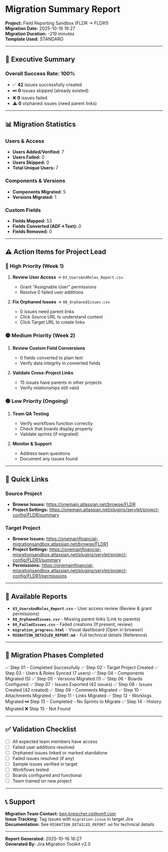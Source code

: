 # Migration Summary Report

**Project:** Field Reporting Sandbox (FLDR → FLDR1)  
**Migration Date:** 2025-10-16 16:27  
**Migration Duration:** -219 minutes  
**Template Used:** STANDARD

---

## 🎯 Executive Summary

### Overall Success Rate: **100%**

- ✅ **42** issues successfully created
- ⏭️ **0** issues skipped (already existed)
- ❌ **0** issues failed
- ⚠️ **0** orphaned issues (need parent links)

---

## 📊 Migration Statistics

### Users & Access
- **Users Added/Verified:** 7
- **Users Failed:** 0
- **Users Skipped:** 0
- **Total Unique Users:** 7

### Components & Versions
- **Components Migrated:** 5
- **Versions Migrated:** 1

### Custom Fields
- **Fields Mapped:** 53
- **Fields Converted (ADF→Text):** 0
- **Fields Removed:** 0

---

## ⚠️ Action Items for Project Lead

### 🔴 High Priority (Week 1)
1. **Review User Access** → `03_UsersAndRoles_Report.csv`
   - Grant "Assignable User" permissions
   - Resolve 0 failed user additions

2. **Fix Orphaned Issues** → `08_OrphanedIssues.csv`
   - 0 issues need parent links
   - Click Source URL to understand context
   - Click Target URL to create links



### 🟡 Medium Priority (Week 2)
1. **Review Custom Field Conversions**
   - 0 fields converted to plain text
   - Verify data integrity in converted fields

2. **Validate Cross-Project Links**
   - 15 issues have parents in other projects
   - Verify relationships still valid

### 🟢 Low Priority (Ongoing)
1. **Team QA Testing**
   - Verify workflows function correctly
   - Check that boards display properly
   - Validate sprints (if migrated)

2. **Monitor & Support**
   - Address team questions
   - Document any issues found

---

## 🔗 Quick Links

### Source Project
- **Browse Issues:** https://onemain.atlassian.net/browse/FLDR
- **Project Settings:** https://onemain.atlassian.net/plugins/servlet/project-config/FLDR/summary

### Target Project
- **Browse Issues:** https://onemainfinancial-migrationsandbox.atlassian.net/browse/FLDR1
- **Project Settings:** https://onemainfinancial-migrationsandbox.atlassian.net/plugins/servlet/project-config/FLDR1/summary
- **Permissions:** https://onemainfinancial-migrationsandbox.atlassian.net/plugins/servlet/project-config/FLDR1/permissions

---

## 📁 Available Reports

- **`03_UsersAndRoles_Report.csv`** - User access review (Review & grant permissions)
- **`08_OrphanedIssues.csv`** - Missing parent links (Link to parents)
- **`08_FailedIssues.csv`** - Failed creations (If present, review)
- **`migration_progress.html`** - Visual dashboard (Open in browser)
- **`MIGRATION_DETAILED_REPORT.md`** - Full technical details (Reference)

---

## 🎯 Migration Phases Completed

✅ Step 01 - Completed Successfully
✅ Step 02 - Target Project Created
✅ Step 03 - Users & Roles Synced (7 users)
✅ Step 04 - Components Migrated (5)
✅ Step 05 - Versions Migrated (1)
✅ Step 06 - Boards Configured
✅ Step 07 - Issues Exported (42 issues)
✅ Step 08 - Issues Created (42 created)
✅ Step 09 - Comments Migrated
✅ Step 10 - Attachments Migrated
✅ Step 11 - Links Migrated
✅ Step 12 - Worklogs Migrated
⏭️ Step 13 - Completed - No Sprints to Migrate
✅ Step 14 - History Migrated
❌ Step 15 - Not Found

---

## ✅ Validation Checklist

- [ ] All expected team members have access
- [ ] Failed user additions resolved
- [ ] Orphaned issues linked or marked standalone
- [ ] Failed issues resolved (if any)
- [ ] Sample issues verified in target
- [ ] Workflows tested
- [ ] Boards configured and functional
- [ ] Team trained on new project

---

## 📞 Support

**Migration Team Contact:** ben.kreischer.ce@omf.com  
**Issue Tracking:** Tag issues with `migration-issue` in target Jira  
**Documentation:** See `MIGRATION_DETAILED_REPORT.md` for technical details

---

**Report Generated:** 2025-10-16 16:27  
**Generated By:** Jira Migration Toolkit v2.0


